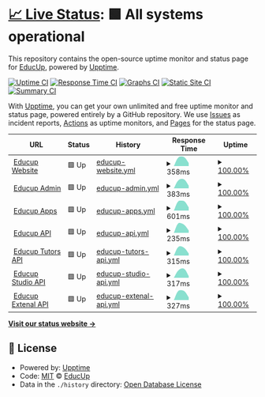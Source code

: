 # [📈 Live Status](https://status.educup.io): <!--live status--> **🟩 All systems operational**

This repository contains the open-source uptime monitor and status page for [EducUp](https://educup.io), powered by [Upptime](https://github.com/upptime/upptime).

[![Uptime CI](https://github.com/educup/status-page/workflows/Uptime%20CI/badge.svg)](https://github.com/educup/status-page/actions?query=workflow%3A%22Uptime+CI%22)
[![Response Time CI](https://github.com/educup/status-page/workflows/Response%20Time%20CI/badge.svg)](https://github.com/educup/status-page/actions?query=workflow%3A%22Response+Time+CI%22)
[![Graphs CI](https://github.com/educup/status-page/workflows/Graphs%20CI/badge.svg)](https://github.com/educup/status-page/actions?query=workflow%3A%22Graphs+CI%22)
[![Static Site CI](https://github.com/educup/status-page/workflows/Static%20Site%20CI/badge.svg)](https://github.com/educup/status-page/actions?query=workflow%3A%22Static+Site+CI%22)
[![Summary CI](https://github.com/educup/status-page/workflows/Summary%20CI/badge.svg)](https://github.com/educup/status-page/actions?query=workflow%3A%22Summary+CI%22)

With [Upptime](https://upptime.js.org), you can get your own unlimited and free uptime monitor and status page, powered entirely by a GitHub repository. We use [Issues](https://github.com/educup/status-page/issues) as incident reports, [Actions](https://github.com/educup/status-page/actions) as uptime monitors, and [Pages](https://status.educup.io) for the status page.

<!--start: status pages-->
<!-- This summary is generated by Upptime (https://github.com/upptime/upptime) -->
<!-- Do not edit this manually, your changes will be overwritten -->
<!-- prettier-ignore -->
| URL | Status | History | Response Time | Uptime |
| --- | ------ | ------- | ------------- | ------ |
| <img alt="" src="https://favicons.githubusercontent.com/www.educup.com" height="13"> [Educup Website](https://www.educup.com) | 🟩 Up | [educup-website.yml](https://github.com/educup/status-page/commits/HEAD/history/educup-website.yml) | <details><summary><img alt="Response time graph" src="./graphs/educup-website/response-time-week.png" height="20"> 358ms</summary><br><a href="https://status.educup.io/history/educup-website"><img alt="Response time 358" src="https://img.shields.io/endpoint?url=https%3A%2F%2Fraw.githubusercontent.com%2Feducup%2Fstatus-page%2FHEAD%2Fapi%2Feducup-website%2Fresponse-time.json"></a><br><a href="https://status.educup.io/history/educup-website"><img alt="24-hour response time 358" src="https://img.shields.io/endpoint?url=https%3A%2F%2Fraw.githubusercontent.com%2Feducup%2Fstatus-page%2FHEAD%2Fapi%2Feducup-website%2Fresponse-time-day.json"></a><br><a href="https://status.educup.io/history/educup-website"><img alt="7-day response time 358" src="https://img.shields.io/endpoint?url=https%3A%2F%2Fraw.githubusercontent.com%2Feducup%2Fstatus-page%2FHEAD%2Fapi%2Feducup-website%2Fresponse-time-week.json"></a><br><a href="https://status.educup.io/history/educup-website"><img alt="30-day response time 358" src="https://img.shields.io/endpoint?url=https%3A%2F%2Fraw.githubusercontent.com%2Feducup%2Fstatus-page%2FHEAD%2Fapi%2Feducup-website%2Fresponse-time-month.json"></a><br><a href="https://status.educup.io/history/educup-website"><img alt="1-year response time 358" src="https://img.shields.io/endpoint?url=https%3A%2F%2Fraw.githubusercontent.com%2Feducup%2Fstatus-page%2FHEAD%2Fapi%2Feducup-website%2Fresponse-time-year.json"></a></details> | <details><summary><a href="https://status.educup.io/history/educup-website">100.00%</a></summary><a href="https://status.educup.io/history/educup-website"><img alt="All-time uptime 100.00%" src="https://img.shields.io/endpoint?url=https%3A%2F%2Fraw.githubusercontent.com%2Feducup%2Fstatus-page%2FHEAD%2Fapi%2Feducup-website%2Fuptime.json"></a><br><a href="https://status.educup.io/history/educup-website"><img alt="24-hour uptime 100.00%" src="https://img.shields.io/endpoint?url=https%3A%2F%2Fraw.githubusercontent.com%2Feducup%2Fstatus-page%2FHEAD%2Fapi%2Feducup-website%2Fuptime-day.json"></a><br><a href="https://status.educup.io/history/educup-website"><img alt="7-day uptime 100.00%" src="https://img.shields.io/endpoint?url=https%3A%2F%2Fraw.githubusercontent.com%2Feducup%2Fstatus-page%2FHEAD%2Fapi%2Feducup-website%2Fuptime-week.json"></a><br><a href="https://status.educup.io/history/educup-website"><img alt="30-day uptime 100.00%" src="https://img.shields.io/endpoint?url=https%3A%2F%2Fraw.githubusercontent.com%2Feducup%2Fstatus-page%2FHEAD%2Fapi%2Feducup-website%2Fuptime-month.json"></a><br><a href="https://status.educup.io/history/educup-website"><img alt="1-year uptime 100.00%" src="https://img.shields.io/endpoint?url=https%3A%2F%2Fraw.githubusercontent.com%2Feducup%2Fstatus-page%2FHEAD%2Fapi%2Feducup-website%2Fuptime-year.json"></a></details>
| <img alt="" src="https://favicons.githubusercontent.com/admin.educup.io" height="13"> [Educup Admin](https://admin.educup.io) | 🟩 Up | [educup-admin.yml](https://github.com/educup/status-page/commits/HEAD/history/educup-admin.yml) | <details><summary><img alt="Response time graph" src="./graphs/educup-admin/response-time-week.png" height="20"> 383ms</summary><br><a href="https://status.educup.io/history/educup-admin"><img alt="Response time 383" src="https://img.shields.io/endpoint?url=https%3A%2F%2Fraw.githubusercontent.com%2Feducup%2Fstatus-page%2FHEAD%2Fapi%2Feducup-admin%2Fresponse-time.json"></a><br><a href="https://status.educup.io/history/educup-admin"><img alt="24-hour response time 383" src="https://img.shields.io/endpoint?url=https%3A%2F%2Fraw.githubusercontent.com%2Feducup%2Fstatus-page%2FHEAD%2Fapi%2Feducup-admin%2Fresponse-time-day.json"></a><br><a href="https://status.educup.io/history/educup-admin"><img alt="7-day response time 383" src="https://img.shields.io/endpoint?url=https%3A%2F%2Fraw.githubusercontent.com%2Feducup%2Fstatus-page%2FHEAD%2Fapi%2Feducup-admin%2Fresponse-time-week.json"></a><br><a href="https://status.educup.io/history/educup-admin"><img alt="30-day response time 383" src="https://img.shields.io/endpoint?url=https%3A%2F%2Fraw.githubusercontent.com%2Feducup%2Fstatus-page%2FHEAD%2Fapi%2Feducup-admin%2Fresponse-time-month.json"></a><br><a href="https://status.educup.io/history/educup-admin"><img alt="1-year response time 383" src="https://img.shields.io/endpoint?url=https%3A%2F%2Fraw.githubusercontent.com%2Feducup%2Fstatus-page%2FHEAD%2Fapi%2Feducup-admin%2Fresponse-time-year.json"></a></details> | <details><summary><a href="https://status.educup.io/history/educup-admin">100.00%</a></summary><a href="https://status.educup.io/history/educup-admin"><img alt="All-time uptime 100.00%" src="https://img.shields.io/endpoint?url=https%3A%2F%2Fraw.githubusercontent.com%2Feducup%2Fstatus-page%2FHEAD%2Fapi%2Feducup-admin%2Fuptime.json"></a><br><a href="https://status.educup.io/history/educup-admin"><img alt="24-hour uptime 100.00%" src="https://img.shields.io/endpoint?url=https%3A%2F%2Fraw.githubusercontent.com%2Feducup%2Fstatus-page%2FHEAD%2Fapi%2Feducup-admin%2Fuptime-day.json"></a><br><a href="https://status.educup.io/history/educup-admin"><img alt="7-day uptime 100.00%" src="https://img.shields.io/endpoint?url=https%3A%2F%2Fraw.githubusercontent.com%2Feducup%2Fstatus-page%2FHEAD%2Fapi%2Feducup-admin%2Fuptime-week.json"></a><br><a href="https://status.educup.io/history/educup-admin"><img alt="30-day uptime 100.00%" src="https://img.shields.io/endpoint?url=https%3A%2F%2Fraw.githubusercontent.com%2Feducup%2Fstatus-page%2FHEAD%2Fapi%2Feducup-admin%2Fuptime-month.json"></a><br><a href="https://status.educup.io/history/educup-admin"><img alt="1-year uptime 100.00%" src="https://img.shields.io/endpoint?url=https%3A%2F%2Fraw.githubusercontent.com%2Feducup%2Fstatus-page%2FHEAD%2Fapi%2Feducup-admin%2Fuptime-year.json"></a></details>
| <img alt="" src="https://favicons.githubusercontent.com/apps.educup.io" height="13"> [Educup Apps](https://apps.educup.io) | 🟩 Up | [educup-apps.yml](https://github.com/educup/status-page/commits/HEAD/history/educup-apps.yml) | <details><summary><img alt="Response time graph" src="./graphs/educup-apps/response-time-week.png" height="20"> 601ms</summary><br><a href="https://status.educup.io/history/educup-apps"><img alt="Response time 601" src="https://img.shields.io/endpoint?url=https%3A%2F%2Fraw.githubusercontent.com%2Feducup%2Fstatus-page%2FHEAD%2Fapi%2Feducup-apps%2Fresponse-time.json"></a><br><a href="https://status.educup.io/history/educup-apps"><img alt="24-hour response time 601" src="https://img.shields.io/endpoint?url=https%3A%2F%2Fraw.githubusercontent.com%2Feducup%2Fstatus-page%2FHEAD%2Fapi%2Feducup-apps%2Fresponse-time-day.json"></a><br><a href="https://status.educup.io/history/educup-apps"><img alt="7-day response time 601" src="https://img.shields.io/endpoint?url=https%3A%2F%2Fraw.githubusercontent.com%2Feducup%2Fstatus-page%2FHEAD%2Fapi%2Feducup-apps%2Fresponse-time-week.json"></a><br><a href="https://status.educup.io/history/educup-apps"><img alt="30-day response time 601" src="https://img.shields.io/endpoint?url=https%3A%2F%2Fraw.githubusercontent.com%2Feducup%2Fstatus-page%2FHEAD%2Fapi%2Feducup-apps%2Fresponse-time-month.json"></a><br><a href="https://status.educup.io/history/educup-apps"><img alt="1-year response time 601" src="https://img.shields.io/endpoint?url=https%3A%2F%2Fraw.githubusercontent.com%2Feducup%2Fstatus-page%2FHEAD%2Fapi%2Feducup-apps%2Fresponse-time-year.json"></a></details> | <details><summary><a href="https://status.educup.io/history/educup-apps">100.00%</a></summary><a href="https://status.educup.io/history/educup-apps"><img alt="All-time uptime 100.00%" src="https://img.shields.io/endpoint?url=https%3A%2F%2Fraw.githubusercontent.com%2Feducup%2Fstatus-page%2FHEAD%2Fapi%2Feducup-apps%2Fuptime.json"></a><br><a href="https://status.educup.io/history/educup-apps"><img alt="24-hour uptime 100.00%" src="https://img.shields.io/endpoint?url=https%3A%2F%2Fraw.githubusercontent.com%2Feducup%2Fstatus-page%2FHEAD%2Fapi%2Feducup-apps%2Fuptime-day.json"></a><br><a href="https://status.educup.io/history/educup-apps"><img alt="7-day uptime 100.00%" src="https://img.shields.io/endpoint?url=https%3A%2F%2Fraw.githubusercontent.com%2Feducup%2Fstatus-page%2FHEAD%2Fapi%2Feducup-apps%2Fuptime-week.json"></a><br><a href="https://status.educup.io/history/educup-apps"><img alt="30-day uptime 100.00%" src="https://img.shields.io/endpoint?url=https%3A%2F%2Fraw.githubusercontent.com%2Feducup%2Fstatus-page%2FHEAD%2Fapi%2Feducup-apps%2Fuptime-month.json"></a><br><a href="https://status.educup.io/history/educup-apps"><img alt="1-year uptime 100.00%" src="https://img.shields.io/endpoint?url=https%3A%2F%2Fraw.githubusercontent.com%2Feducup%2Fstatus-page%2FHEAD%2Fapi%2Feducup-apps%2Fuptime-year.json"></a></details>
| <img alt="" src="https://favicons.githubusercontent.com/api.educup.io" height="13"> [Educup API](https://api.educup.io/health) | 🟩 Up | [educup-api.yml](https://github.com/educup/status-page/commits/HEAD/history/educup-api.yml) | <details><summary><img alt="Response time graph" src="./graphs/educup-api/response-time-week.png" height="20"> 235ms</summary><br><a href="https://status.educup.io/history/educup-api"><img alt="Response time 235" src="https://img.shields.io/endpoint?url=https%3A%2F%2Fraw.githubusercontent.com%2Feducup%2Fstatus-page%2FHEAD%2Fapi%2Feducup-api%2Fresponse-time.json"></a><br><a href="https://status.educup.io/history/educup-api"><img alt="24-hour response time 235" src="https://img.shields.io/endpoint?url=https%3A%2F%2Fraw.githubusercontent.com%2Feducup%2Fstatus-page%2FHEAD%2Fapi%2Feducup-api%2Fresponse-time-day.json"></a><br><a href="https://status.educup.io/history/educup-api"><img alt="7-day response time 235" src="https://img.shields.io/endpoint?url=https%3A%2F%2Fraw.githubusercontent.com%2Feducup%2Fstatus-page%2FHEAD%2Fapi%2Feducup-api%2Fresponse-time-week.json"></a><br><a href="https://status.educup.io/history/educup-api"><img alt="30-day response time 235" src="https://img.shields.io/endpoint?url=https%3A%2F%2Fraw.githubusercontent.com%2Feducup%2Fstatus-page%2FHEAD%2Fapi%2Feducup-api%2Fresponse-time-month.json"></a><br><a href="https://status.educup.io/history/educup-api"><img alt="1-year response time 235" src="https://img.shields.io/endpoint?url=https%3A%2F%2Fraw.githubusercontent.com%2Feducup%2Fstatus-page%2FHEAD%2Fapi%2Feducup-api%2Fresponse-time-year.json"></a></details> | <details><summary><a href="https://status.educup.io/history/educup-api">100.00%</a></summary><a href="https://status.educup.io/history/educup-api"><img alt="All-time uptime 100.00%" src="https://img.shields.io/endpoint?url=https%3A%2F%2Fraw.githubusercontent.com%2Feducup%2Fstatus-page%2FHEAD%2Fapi%2Feducup-api%2Fuptime.json"></a><br><a href="https://status.educup.io/history/educup-api"><img alt="24-hour uptime 100.00%" src="https://img.shields.io/endpoint?url=https%3A%2F%2Fraw.githubusercontent.com%2Feducup%2Fstatus-page%2FHEAD%2Fapi%2Feducup-api%2Fuptime-day.json"></a><br><a href="https://status.educup.io/history/educup-api"><img alt="7-day uptime 100.00%" src="https://img.shields.io/endpoint?url=https%3A%2F%2Fraw.githubusercontent.com%2Feducup%2Fstatus-page%2FHEAD%2Fapi%2Feducup-api%2Fuptime-week.json"></a><br><a href="https://status.educup.io/history/educup-api"><img alt="30-day uptime 100.00%" src="https://img.shields.io/endpoint?url=https%3A%2F%2Fraw.githubusercontent.com%2Feducup%2Fstatus-page%2FHEAD%2Fapi%2Feducup-api%2Fuptime-month.json"></a><br><a href="https://status.educup.io/history/educup-api"><img alt="1-year uptime 100.00%" src="https://img.shields.io/endpoint?url=https%3A%2F%2Fraw.githubusercontent.com%2Feducup%2Fstatus-page%2FHEAD%2Fapi%2Feducup-api%2Fuptime-year.json"></a></details>
| <img alt="" src="https://favicons.githubusercontent.com/tutorsapi.educup.io" height="13"> [Educup Tutors API](https://tutorsapi.educup.io/health) | 🟩 Up | [educup-tutors-api.yml](https://github.com/educup/status-page/commits/HEAD/history/educup-tutors-api.yml) | <details><summary><img alt="Response time graph" src="./graphs/educup-tutors-api/response-time-week.png" height="20"> 315ms</summary><br><a href="https://status.educup.io/history/educup-tutors-api"><img alt="Response time 315" src="https://img.shields.io/endpoint?url=https%3A%2F%2Fraw.githubusercontent.com%2Feducup%2Fstatus-page%2FHEAD%2Fapi%2Feducup-tutors-api%2Fresponse-time.json"></a><br><a href="https://status.educup.io/history/educup-tutors-api"><img alt="24-hour response time 315" src="https://img.shields.io/endpoint?url=https%3A%2F%2Fraw.githubusercontent.com%2Feducup%2Fstatus-page%2FHEAD%2Fapi%2Feducup-tutors-api%2Fresponse-time-day.json"></a><br><a href="https://status.educup.io/history/educup-tutors-api"><img alt="7-day response time 315" src="https://img.shields.io/endpoint?url=https%3A%2F%2Fraw.githubusercontent.com%2Feducup%2Fstatus-page%2FHEAD%2Fapi%2Feducup-tutors-api%2Fresponse-time-week.json"></a><br><a href="https://status.educup.io/history/educup-tutors-api"><img alt="30-day response time 315" src="https://img.shields.io/endpoint?url=https%3A%2F%2Fraw.githubusercontent.com%2Feducup%2Fstatus-page%2FHEAD%2Fapi%2Feducup-tutors-api%2Fresponse-time-month.json"></a><br><a href="https://status.educup.io/history/educup-tutors-api"><img alt="1-year response time 315" src="https://img.shields.io/endpoint?url=https%3A%2F%2Fraw.githubusercontent.com%2Feducup%2Fstatus-page%2FHEAD%2Fapi%2Feducup-tutors-api%2Fresponse-time-year.json"></a></details> | <details><summary><a href="https://status.educup.io/history/educup-tutors-api">100.00%</a></summary><a href="https://status.educup.io/history/educup-tutors-api"><img alt="All-time uptime 100.00%" src="https://img.shields.io/endpoint?url=https%3A%2F%2Fraw.githubusercontent.com%2Feducup%2Fstatus-page%2FHEAD%2Fapi%2Feducup-tutors-api%2Fuptime.json"></a><br><a href="https://status.educup.io/history/educup-tutors-api"><img alt="24-hour uptime 100.00%" src="https://img.shields.io/endpoint?url=https%3A%2F%2Fraw.githubusercontent.com%2Feducup%2Fstatus-page%2FHEAD%2Fapi%2Feducup-tutors-api%2Fuptime-day.json"></a><br><a href="https://status.educup.io/history/educup-tutors-api"><img alt="7-day uptime 100.00%" src="https://img.shields.io/endpoint?url=https%3A%2F%2Fraw.githubusercontent.com%2Feducup%2Fstatus-page%2FHEAD%2Fapi%2Feducup-tutors-api%2Fuptime-week.json"></a><br><a href="https://status.educup.io/history/educup-tutors-api"><img alt="30-day uptime 100.00%" src="https://img.shields.io/endpoint?url=https%3A%2F%2Fraw.githubusercontent.com%2Feducup%2Fstatus-page%2FHEAD%2Fapi%2Feducup-tutors-api%2Fuptime-month.json"></a><br><a href="https://status.educup.io/history/educup-tutors-api"><img alt="1-year uptime 100.00%" src="https://img.shields.io/endpoint?url=https%3A%2F%2Fraw.githubusercontent.com%2Feducup%2Fstatus-page%2FHEAD%2Fapi%2Feducup-tutors-api%2Fuptime-year.json"></a></details>
| <img alt="" src="https://favicons.githubusercontent.com/studioapi.educup.io" height="13"> [Educup Studio API](https://studioapi.educup.io/health) | 🟩 Up | [educup-studio-api.yml](https://github.com/educup/status-page/commits/HEAD/history/educup-studio-api.yml) | <details><summary><img alt="Response time graph" src="./graphs/educup-studio-api/response-time-week.png" height="20"> 317ms</summary><br><a href="https://status.educup.io/history/educup-studio-api"><img alt="Response time 317" src="https://img.shields.io/endpoint?url=https%3A%2F%2Fraw.githubusercontent.com%2Feducup%2Fstatus-page%2FHEAD%2Fapi%2Feducup-studio-api%2Fresponse-time.json"></a><br><a href="https://status.educup.io/history/educup-studio-api"><img alt="24-hour response time 317" src="https://img.shields.io/endpoint?url=https%3A%2F%2Fraw.githubusercontent.com%2Feducup%2Fstatus-page%2FHEAD%2Fapi%2Feducup-studio-api%2Fresponse-time-day.json"></a><br><a href="https://status.educup.io/history/educup-studio-api"><img alt="7-day response time 317" src="https://img.shields.io/endpoint?url=https%3A%2F%2Fraw.githubusercontent.com%2Feducup%2Fstatus-page%2FHEAD%2Fapi%2Feducup-studio-api%2Fresponse-time-week.json"></a><br><a href="https://status.educup.io/history/educup-studio-api"><img alt="30-day response time 317" src="https://img.shields.io/endpoint?url=https%3A%2F%2Fraw.githubusercontent.com%2Feducup%2Fstatus-page%2FHEAD%2Fapi%2Feducup-studio-api%2Fresponse-time-month.json"></a><br><a href="https://status.educup.io/history/educup-studio-api"><img alt="1-year response time 317" src="https://img.shields.io/endpoint?url=https%3A%2F%2Fraw.githubusercontent.com%2Feducup%2Fstatus-page%2FHEAD%2Fapi%2Feducup-studio-api%2Fresponse-time-year.json"></a></details> | <details><summary><a href="https://status.educup.io/history/educup-studio-api">100.00%</a></summary><a href="https://status.educup.io/history/educup-studio-api"><img alt="All-time uptime 100.00%" src="https://img.shields.io/endpoint?url=https%3A%2F%2Fraw.githubusercontent.com%2Feducup%2Fstatus-page%2FHEAD%2Fapi%2Feducup-studio-api%2Fuptime.json"></a><br><a href="https://status.educup.io/history/educup-studio-api"><img alt="24-hour uptime 100.00%" src="https://img.shields.io/endpoint?url=https%3A%2F%2Fraw.githubusercontent.com%2Feducup%2Fstatus-page%2FHEAD%2Fapi%2Feducup-studio-api%2Fuptime-day.json"></a><br><a href="https://status.educup.io/history/educup-studio-api"><img alt="7-day uptime 100.00%" src="https://img.shields.io/endpoint?url=https%3A%2F%2Fraw.githubusercontent.com%2Feducup%2Fstatus-page%2FHEAD%2Fapi%2Feducup-studio-api%2Fuptime-week.json"></a><br><a href="https://status.educup.io/history/educup-studio-api"><img alt="30-day uptime 100.00%" src="https://img.shields.io/endpoint?url=https%3A%2F%2Fraw.githubusercontent.com%2Feducup%2Fstatus-page%2FHEAD%2Fapi%2Feducup-studio-api%2Fuptime-month.json"></a><br><a href="https://status.educup.io/history/educup-studio-api"><img alt="1-year uptime 100.00%" src="https://img.shields.io/endpoint?url=https%3A%2F%2Fraw.githubusercontent.com%2Feducup%2Fstatus-page%2FHEAD%2Fapi%2Feducup-studio-api%2Fuptime-year.json"></a></details>
| <img alt="" src="https://favicons.githubusercontent.com/externalapi.educup.io" height="13"> [Educup Extenal API](https://externalapi.educup.io/health) | 🟩 Up | [educup-extenal-api.yml](https://github.com/educup/status-page/commits/HEAD/history/educup-extenal-api.yml) | <details><summary><img alt="Response time graph" src="./graphs/educup-extenal-api/response-time-week.png" height="20"> 327ms</summary><br><a href="https://status.educup.io/history/educup-extenal-api"><img alt="Response time 327" src="https://img.shields.io/endpoint?url=https%3A%2F%2Fraw.githubusercontent.com%2Feducup%2Fstatus-page%2FHEAD%2Fapi%2Feducup-extenal-api%2Fresponse-time.json"></a><br><a href="https://status.educup.io/history/educup-extenal-api"><img alt="24-hour response time 327" src="https://img.shields.io/endpoint?url=https%3A%2F%2Fraw.githubusercontent.com%2Feducup%2Fstatus-page%2FHEAD%2Fapi%2Feducup-extenal-api%2Fresponse-time-day.json"></a><br><a href="https://status.educup.io/history/educup-extenal-api"><img alt="7-day response time 327" src="https://img.shields.io/endpoint?url=https%3A%2F%2Fraw.githubusercontent.com%2Feducup%2Fstatus-page%2FHEAD%2Fapi%2Feducup-extenal-api%2Fresponse-time-week.json"></a><br><a href="https://status.educup.io/history/educup-extenal-api"><img alt="30-day response time 327" src="https://img.shields.io/endpoint?url=https%3A%2F%2Fraw.githubusercontent.com%2Feducup%2Fstatus-page%2FHEAD%2Fapi%2Feducup-extenal-api%2Fresponse-time-month.json"></a><br><a href="https://status.educup.io/history/educup-extenal-api"><img alt="1-year response time 327" src="https://img.shields.io/endpoint?url=https%3A%2F%2Fraw.githubusercontent.com%2Feducup%2Fstatus-page%2FHEAD%2Fapi%2Feducup-extenal-api%2Fresponse-time-year.json"></a></details> | <details><summary><a href="https://status.educup.io/history/educup-extenal-api">100.00%</a></summary><a href="https://status.educup.io/history/educup-extenal-api"><img alt="All-time uptime 100.00%" src="https://img.shields.io/endpoint?url=https%3A%2F%2Fraw.githubusercontent.com%2Feducup%2Fstatus-page%2FHEAD%2Fapi%2Feducup-extenal-api%2Fuptime.json"></a><br><a href="https://status.educup.io/history/educup-extenal-api"><img alt="24-hour uptime 100.00%" src="https://img.shields.io/endpoint?url=https%3A%2F%2Fraw.githubusercontent.com%2Feducup%2Fstatus-page%2FHEAD%2Fapi%2Feducup-extenal-api%2Fuptime-day.json"></a><br><a href="https://status.educup.io/history/educup-extenal-api"><img alt="7-day uptime 100.00%" src="https://img.shields.io/endpoint?url=https%3A%2F%2Fraw.githubusercontent.com%2Feducup%2Fstatus-page%2FHEAD%2Fapi%2Feducup-extenal-api%2Fuptime-week.json"></a><br><a href="https://status.educup.io/history/educup-extenal-api"><img alt="30-day uptime 100.00%" src="https://img.shields.io/endpoint?url=https%3A%2F%2Fraw.githubusercontent.com%2Feducup%2Fstatus-page%2FHEAD%2Fapi%2Feducup-extenal-api%2Fuptime-month.json"></a><br><a href="https://status.educup.io/history/educup-extenal-api"><img alt="1-year uptime 100.00%" src="https://img.shields.io/endpoint?url=https%3A%2F%2Fraw.githubusercontent.com%2Feducup%2Fstatus-page%2FHEAD%2Fapi%2Feducup-extenal-api%2Fuptime-year.json"></a></details>

<!--end: status pages-->

[**Visit our status website →**](https://status.educup.io)

## 📄 License

- Powered by: [Upptime](https://github.com/upptime/upptime)
- Code: [MIT](./LICENSE) © [EducUp](https://educup.io)
- Data in the `./history` directory: [Open Database License](https://opendatacommons.org/licenses/odbl/1-0/)
